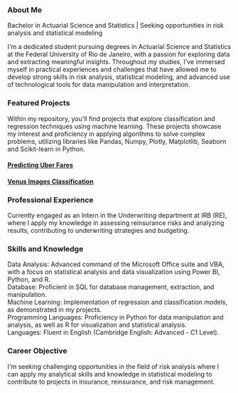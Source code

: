<!--
**alan-csilva/alan-csilva** is a ✨ _special_ ✨ repository because its `README.md` (this file) appears on your GitHub profile.

Here are some ideas to get you started:

- 🔭 I’m currently working on ...
- 🌱 I’m currently learning ...
- 👯 I’m looking to collaborate on ...
- 🤔 I’m looking for help with ...
- 💬 Ask me about ...
- 📫 How to reach me: ...
- 😄 Pronouns: ...
- ⚡ Fun fact: ...
-->


### About Me
Bachelor in Actuarial Science and Statistics | Seeking opportunities in risk analysis and statistical modeling

I'm a dedicated student pursuing degrees in Actuarial Science and Statistics at the Federal University of Rio de Janeiro, with a passion for exploring data and extracting meaningful insights. Throughout my studies, I've immersed myself in practical experiences and challenges that have allowed me to develop strong skills in risk analysis, statistical modeling, and advanced use of technological tools for data manipulation and interpretation.

### Featured Projects

Within my repository, you'll find projects that explore classification and regression techniques using machine learning. These projects showcase my interest and proficiency in applying algorithms to solve complex problems, utilizing libraries like Pandas, Numpy, Plotly, Matplotlib, Seaborn and Scikit-learn in Python.

#### [Predicting Uber Fares](https://github.com/alan-csilva/Uber-Fare-Prediction)
#### [Venus Images Classification](https://github.com/alan-csilva/Venus-Images-Classification)


### Professional Experience
Currently engaged as an Intern in the Underwriting department at IRB (RE), where I apply my knowledge in assessing reinsurance risks and analyzing results, contributing to underwriting strategies and budgeting.

### Skills and Knowledge
Data Analysis: Advanced command of the Microsoft Office suite and VBA, with a focus on statistical analysis and data visualization using Power BI, Python, and R.  
Database: Proficient in SQL for database management, extraction, and manipulation.  
Machine Learning: Implementation of regression and classification models, as demonstrated in my projects.  
Programming Languages: Proficiency in Python for data manipulation and analysis, as well as R for visualization and statistical analysis.  
Languages: Fluent in English (Cambridge English: Advanced - C1 Level).  

### Career Objective
I'm seeking challenging opportunities in the field of risk analysis where I can apply my analytical skills and knowledge in statistical modeling to contribute to projects in insurance, reinsurance, and risk management.








